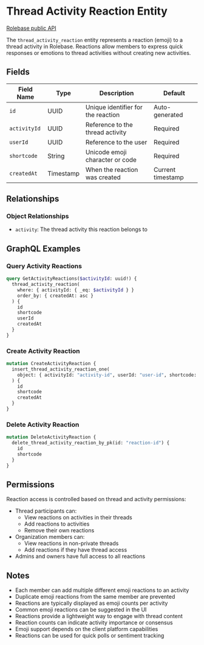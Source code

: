 # Thread Activity Reaction Entity

[Rolebase public API](../public-api.md)

The `thread_activity_reaction` entity represents a reaction (emoji) to a thread activity in Rolebase. Reactions allow members to express quick responses or emotions to thread activities without creating new activities.

## Fields

| Field Name   | Type      | Description                        | Default           |
| ------------ | --------- | ---------------------------------- | ----------------- |
| `id`         | UUID      | Unique identifier for the reaction | Auto-generated    |
| `activityId` | UUID      | Reference to the thread activity   | Required          |
| `userId`     | UUID      | Reference to the user              | Required          |
| `shortcode`  | String    | Unicode emoji character or code    | Required          |
| `createdAt`  | Timestamp | When the reaction was created      | Current timestamp |

## Relationships

### Object Relationships

- `activity`: The thread activity this reaction belongs to

## GraphQL Examples

### Query Activity Reactions

```graphql
query GetActivityReactions($activityId: uuid!) {
  thread_activity_reaction(
    where: { activityId: { _eq: $activityId } }
    order_by: { createdAt: asc }
  ) {
    id
    shortcode
    userId
    createdAt
  }
}
```

### Create Activity Reaction

```graphql
mutation CreateActivityReaction {
  insert_thread_activity_reaction_one(
    object: { activityId: "activity-id", userId: "user-id", shortcode: "👍" }
  ) {
    id
    shortcode
    createdAt
  }
}
```

### Delete Activity Reaction

```graphql
mutation DeleteActivityReaction {
  delete_thread_activity_reaction_by_pk(id: "reaction-id") {
    id
    shortcode
  }
}
```

## Permissions

Reaction access is controlled based on thread and activity permissions:

- Thread participants can:
  - View reactions on activities in their threads
  - Add reactions to activities
  - Remove their own reactions
- Organization members can:
  - View reactions in non-private threads
  - Add reactions if they have thread access
- Admins and owners have full access to all reactions

## Notes

- Each member can add multiple different emoji reactions to an activity
- Duplicate emoji reactions from the same member are prevented
- Reactions are typically displayed as emoji counts per activity
- Common emoji reactions can be suggested in the UI
- Reactions provide a lightweight way to engage with thread content
- Reaction counts can indicate activity importance or consensus
- Emoji support depends on the client platform capabilities
- Reactions can be used for quick polls or sentiment tracking
